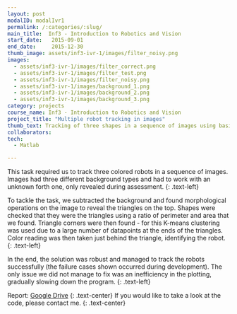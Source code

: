 ```yaml
---
layout: post
modalID: modalIvr1
permalink: /:categories/:slug/
main_title:  Inf3 - Introduction to Robotics and Vision
start_date:   2015-09-01
end_date:     2015-12-30
thumb_image: assets/inf3-ivr-1/images/filter_noisy.png
images:
  - assets/inf3-ivr-1/images/filter_correct.png
  - assets/inf3-ivr-1/images/filter_test.png
  - assets/inf3-ivr-1/images/filter_noisy.png
  - assets/inf3-ivr-1/images/background_1.png
  - assets/inf3-ivr-1/images/background_2.png
  - assets/inf3-ivr-1/images/background_3.png
category: projects
course_name: Inf3 - Introduction to Robotics and Vision
project_title: "Multiple robot tracking in images"
thumb_text: Tracking of three shapes in a sequence of images using basic shape and color recognition techniques
collaborators:
tech:
  - Matlab

---
```


This task required us to track three colored robots in a sequence of images. Images had three different background types and had to work with an unknown forth one, only revealed during assessment.
{: .text-left}

To tackle the task, we subtracted the background and found morphological operations on the image to reveal the triangles on the top. Shapes were checked that they were the triangles using a ratio of perimeter and area that we found. Triangle corners were then found - for this K-means clustering was used due to a large number of datapoints at the ends of the triangles. Color reading was then taken just behind the triangle, identifying the robot.
{: .text-left}

In the end, the solution was robust and managed to track the robots successfully (the failure cases shown occurred during development). The only issue we did not manage to fix was an inefficiency in the plotting, gradually slowing down the program.
{: .text-left}

Report: [Google Drive](https://drive.google.com/open?id=1wYzYK88y1drcs3xgZwLJoZGRkNKFC8VH)
{: .text-center}
If you would like to take a look at the code, please contact me.
{: .text-center}
